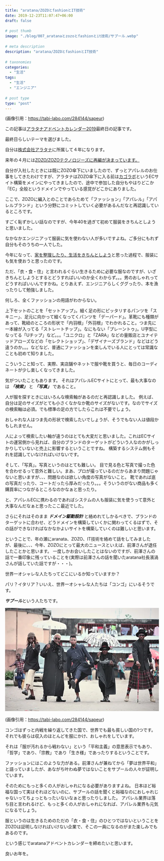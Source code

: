 ```yaml
---
title: "aratana/ZOZOとfashionとIT技術"
date: 2019-12-23T11:07:47+06:00
draft: false

# post thumb
image: "./blog/007_aratanaとzozoとfashionとit技術/サプール.webp"

# meta description
description: "aratana/ZOZOとfashionとIT技術"

# taxonomies
categories: 
  - "生活"
tags:
  - "生活"
  - "エンジニア"

# post type
type: "post"
---
```

(画像引用：https://tabi-labo.com/284144/sapeur)

この記事は[アラタナアドベントカレンダー2019](https://qiita.com/advent-calendar/2019/aratana)最終日の記事です。

最終日らしいテーマを選びました。

自分は[株式会社アラタナ](https://www.aratana.jp/)に所属して４年になります。

来年の４月には[ZOZO/ZOZOテクノロジーズに再編が決まっています。](https://www.fashionsnap.com/article/2019-12-13/zozo-aratana/)

自分が入社したときには既にZOZO傘下にいましたので、ずっとアパレルのお仕事をしてきたわけですが、アラタナはZOZO傘下に入る前は[カゴラボ](https://eczine.jp/article/detail/5856)というECサイト構築をメインにやってきましたので、途中で参加した自分もやはりどこか「EC」全般というドメインでやっている感覚がどこかにありました。

ここで、ZOZOに編入とのことであらためて「ファッション」「アパレル」「アパレルブランド」という分野にコミットしていく必要があるんだなと再認識しているところです。

すごく恥ずかしい話なのですが、今年40を過ぎて初めて服装をきちんとしようと思いました。

なかなかエンジニアって服装に気を使わない人が多いですよね。ご多分にもれず自分もそのうちの一人でした。

今年になって、[家を整理したり、生活をきちんとしよう](https://pilgrim-lifestyle.jp/blog/%E7%94%9F%E6%B4%BB%E3%81%A8%E3%83%AB%E3%83%B3%E3%83%90%E3%81%A8%E4%BB%95%E4%BA%8B/)と思った過程で、服装にも気を使おうと思ったのです。

ただ、「衣・食・住」と言われるぐらい生きるために必要な服なのですが、いざきちんとしようとするとどうすればいいのか全くわからず。。。男のおしゃれってどうすればいいんですかね。とりあえず、エンジニアらしくググったり、本を漁ったりして勉強しました。

何しろ、全くファッションの用語がわからない。

上下セットのことを「セットアップ」。細く足の形にピッタリするパンツを「スキニー」、足元に向かって細くなってくパンツを「デーパード」。革靴にも種類があって、靴紐のところの形状で「内羽根」「外羽根」でわかれること。つま先に一本線が入ってる「ストレートチップ」。なにもない「プレーントゥ」。U字型になってる「Uチップ」など。。。「ユニクロ」と「ZARA」などの量販店とユナイテッドアローズなどの「セレクトショップ」、「デザイナーズブランド」などはどう違うのか。。。などなど、普通にファッションを楽しんでいる人にとっては常識なことも初めて知りました。

こういうこと知って、実際、実店舗やネットで服や靴を買うと、毎日のコーディネートが少し楽しくなってきました。

気がついたこともあります。
それはアパレルECサイトにとって、最も大事なのは ***「検索」*** と ***「写真」*** であること。

人が服を探すときにはいろんな検索軸があるのだと再認識しました。
例えば、自分は足のサイズがとても小さくなかなか靴のサイズがないです。なのでサイズの検索軸は必須。でも標準の足の方でしたらこれは不要でしょう。

おしゃれな人はつま先の形状で検索したいでしょうが、そうでもない人は値段かもしれません。

人によって検索したい軸が違うのはとても大変だと思いました。これはECサイトの運営側から見れば、自分のブランドのターゲットがどういう人なのかがしっかりしていないと売上に影響するということですね。
構築するシステム側もそれを認識していなければいけないです。

そして、「写真」。写真というのはとても難しい。
目で見る色と写真で撮った色を合わせるって意外と難しい。まあ、プロが撮っているのだからあまり問題じゃないと思いますが、、、問題なのは欲しい角度の写真がないこと。
靴であれば底の写真だったり、コートだったら厚みだったり。。。そういうのがない商品も多く購買率につながるところなのかなぁと思ったり。

と、アパレルECに携わるのであればシステムの人も服装に気を使うって意外と大事なんだなぁと思ったここ最近でした。

さらにそれはそのまま ***ドメイン駆動設計*** と絡めれてしかるべきで、ブランドのターゲットに合わせ、どうドメインを構築していくかに関わってくるはずで、その話ができなければなかなかよいサイトを構築していくのは難しいと思います。

ということで、年の瀬にaranata、ZOZO、IT技術を絡めて話をしてみましたが、最後に、、、今年、ZOZOにとって最大のニュースといえば、前澤さんが退任したことかと思います。
一度しかお会いしたことはないのですが、前澤さんの話で一番印象に残っていることを(実際は前澤さんの話を聞いたaratana社長濱渦さんが話していた話ですが・・・)。

世界一オシャレな人たちってどこにいるか知っていますか？

パリ？イタリア？いいえ、世界一オシャレな人たちは「コンゴ」にいるそうです。

***サプール***という人たちです。

![サプール](サプール2.webp)

(画像引用：https://tabi-labo.com/284144/sapeur)

コンゴはずっと内戦を繰り返してきた国で、世界でも最も貧しい国の1つです。
それでも彼らは収入のほとんどを服にかけ、おしゃれをしています。

それは「服が汚れるから戦わない」という「平和主義」の意思表示でもあり、「哲学」であり、「宗教」であり「生き様」であったりするということです。

ファッションにはこのような力がある。前澤さんが兼ねてから「夢は世界平和」と語っていましたが、あながち叶わぬ夢ではないことをサプールの人々が証明しています。

そのためにもっと多くの人がおしゃれになる必要がありますよね。
日本ほど裕福な国って実はそれほどないのに、サプールの話を聞くと裕福なのにおしゃれじゃないってちょっともったいないなぁと思ったりしました。
アパレル業界は落ち目と言われるけど、もっと多くの人がおしゃれになれば、アパレル業界も元気になるでしょう。

服というのは生きるためのただの「衣・食・住」のひとつではないということをZOZOは証明しなければいけない企業で、そこの一員になるのがまた楽しみでもあるのです。

という感じでaratanaアドベントカレンダーを締めたいと思います。

良いお年を。